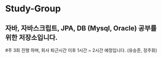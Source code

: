 # Study-Group

## 자바, 자바스크립트, JPA, DB (Mysql, Oracle) 공부를 위한 저장소입니다.

#주 3회 진행 하며, 회사 퇴근시간 이후 1시간 ~ 2시간 예정입니다. (유승준, 정주휘) 
